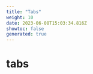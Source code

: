 ```yaml
---
title: "Tabs"
weight: 10
date: 2023-06-08T15:03:34.816Z
showtoc: false
generated: true
---
```

<!-- This file was generated from the Vendure source. Do not modify. Instead, re-run the "docs:build" script -->


# tabs